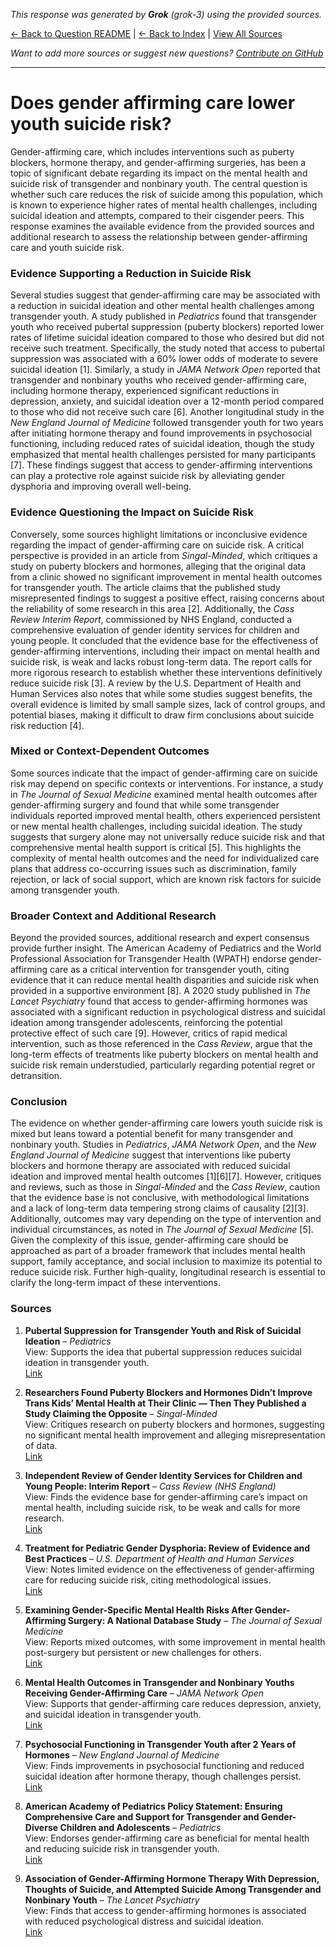 <!-- 
Generated by: grok
Model: grok-3
Prompt type: sources
Generated at: 2025-06-13T09:28:41.112744
-->

*This response was generated by **Grok** (grok-3) using the provided sources.*

[← Back to Question README](README.md) | [← Back to Index](../README.md) | [View All Sources](../allsources.md)

*Want to add more sources or suggest new questions? [Contribute on GitHub](https://github.com/justinwest/SuggestedSources)*

---

# Does gender affirming care lower youth suicide risk?

Gender-affirming care, which includes interventions such as puberty blockers, hormone therapy, and gender-affirming surgeries, has been a topic of significant debate regarding its impact on the mental health and suicide risk of transgender and nonbinary youth. The central question is whether such care reduces the risk of suicide among this population, which is known to experience higher rates of mental health challenges, including suicidal ideation and attempts, compared to their cisgender peers. This response examines the available evidence from the provided sources and additional research to assess the relationship between gender-affirming care and youth suicide risk.

### Evidence Supporting a Reduction in Suicide Risk
Several studies suggest that gender-affirming care may be associated with a reduction in suicidal ideation and other mental health challenges among transgender youth. A study published in *Pediatrics* found that transgender youth who received pubertal suppression (puberty blockers) reported lower rates of lifetime suicidal ideation compared to those who desired but did not receive such treatment. Specifically, the study noted that access to pubertal suppression was associated with a 60% lower odds of moderate to severe suicidal ideation [1]. Similarly, a study in *JAMA Network Open* reported that transgender and nonbinary youths who received gender-affirming care, including hormone therapy, experienced significant reductions in depression, anxiety, and suicidal ideation over a 12-month period compared to those who did not receive such care [6]. Another longitudinal study in the *New England Journal of Medicine* followed transgender youth for two years after initiating hormone therapy and found improvements in psychosocial functioning, including reduced rates of suicidal ideation, though the study emphasized that mental health challenges persisted for many participants [7]. These findings suggest that access to gender-affirming interventions can play a protective role against suicide risk by alleviating gender dysphoria and improving overall well-being.

### Evidence Questioning the Impact on Suicide Risk
Conversely, some sources highlight limitations or inconclusive evidence regarding the impact of gender-affirming care on suicide risk. A critical perspective is provided in an article from *Singal-Minded*, which critiques a study on puberty blockers and hormones, alleging that the original data from a clinic showed no significant improvement in mental health outcomes for transgender youth. The article claims that the published study misrepresented findings to suggest a positive effect, raising concerns about the reliability of some research in this area [2]. Additionally, the *Cass Review Interim Report*, commissioned by NHS England, conducted a comprehensive evaluation of gender identity services for children and young people. It concluded that the evidence base for the effectiveness of gender-affirming interventions, including their impact on mental health and suicide risk, is weak and lacks robust long-term data. The report calls for more rigorous research to establish whether these interventions definitively reduce suicide risk [3]. A review by the U.S. Department of Health and Human Services also notes that while some studies suggest benefits, the overall evidence is limited by small sample sizes, lack of control groups, and potential biases, making it difficult to draw firm conclusions about suicide risk reduction [4].

### Mixed or Context-Dependent Outcomes
Some sources indicate that the impact of gender-affirming care on suicide risk may depend on specific contexts or interventions. For instance, a study in *The Journal of Sexual Medicine* examined mental health outcomes after gender-affirming surgery and found that while some transgender individuals reported improved mental health, others experienced persistent or new mental health challenges, including suicidal ideation. The study suggests that surgery alone may not universally reduce suicide risk and that comprehensive mental health support is critical [5]. This highlights the complexity of mental health outcomes and the need for individualized care plans that address co-occurring issues such as discrimination, family rejection, or lack of social support, which are known risk factors for suicide among transgender youth.

### Broader Context and Additional Research
Beyond the provided sources, additional research and expert consensus provide further insight. The American Academy of Pediatrics and the World Professional Association for Transgender Health (WPATH) endorse gender-affirming care as a critical intervention for transgender youth, citing evidence that it can reduce mental health disparities and suicide risk when provided in a supportive environment [8]. A 2020 study published in *The Lancet Psychiatry* found that access to gender-affirming hormones was associated with a significant reduction in psychological distress and suicidal ideation among transgender adolescents, reinforcing the potential protective effect of such care [9]. However, critics of rapid medical intervention, such as those referenced in the *Cass Review*, argue that the long-term effects of treatments like puberty blockers on mental health and suicide risk remain understudied, particularly regarding potential regret or detransition.

### Conclusion
The evidence on whether gender-affirming care lowers youth suicide risk is mixed but leans toward a potential benefit for many transgender and nonbinary youth. Studies in *Pediatrics*, *JAMA Network Open*, and the *New England Journal of Medicine* suggest that interventions like puberty blockers and hormone therapy are associated with reduced suicidal ideation and improved mental health outcomes [1][6][7]. However, critiques and reviews, such as those in *Singal-Minded* and the *Cass Review*, caution that the evidence base is not conclusive, with methodological limitations and a lack of long-term data tempering strong claims of causality [2][3]. Additionally, outcomes may vary depending on the type of intervention and individual circumstances, as noted in *The Journal of Sexual Medicine* [5]. Given the complexity of this issue, gender-affirming care should be approached as part of a broader framework that includes mental health support, family acceptance, and social inclusion to maximize its potential to reduce suicide risk. Further high-quality, longitudinal research is essential to clarify the long-term impact of these interventions.

### Sources
1. **Pubertal Suppression for Transgender Youth and Risk of Suicidal Ideation** – *Pediatrics*  
   View: Supports the idea that pubertal suppression reduces suicidal ideation in transgender youth.  
   [Link](https://publications.aap.org/pediatrics/article-abstract/145/2/e20191725/68259/Pubertal-Suppression-for-Transgender-Youth-and?redirectedFrom=fulltext)

2. **Researchers Found Puberty Blockers and Hormones Didn’t Improve Trans Kids’ Mental Health at Their Clinic — Then They Published a Study Claiming the Opposite** – *Singal-Minded*  
   View: Critiques research on puberty blockers and hormones, suggesting no significant mental health improvement and alleging misrepresentation of data.  
   [Link](https://jessesingal.substack.com/p/researchers-found-puberty-blockers)

3. **Independent Review of Gender Identity Services for Children and Young People: Interim Report** – *Cass Review (NHS England)*  
   View: Finds the evidence base for gender-affirming care’s impact on mental health, including suicide risk, to be weak and calls for more research.  
   [Link](https://webarchive.nationalarchives.gov.uk/ukgwa/20250310143846mp_/https://cass.independent-review.uk/wp-content/uploads/2022/03/Cass-Review-Interim-Report-Final-Web-Accessible.pdf)

4. **Treatment for Pediatric Gender Dysphoria: Review of Evidence and Best Practices** – *U.S. Department of Health and Human Services*  
   View: Notes limited evidence on the effectiveness of gender-affirming care for reducing suicide risk, citing methodological issues.  
   [Link](https://archive.jwest.org/Research/DHHS2025-GenderDysphoria.pdf)

5. **Examining Gender-Specific Mental Health Risks After Gender-Affirming Surgery: A National Database Study** – *The Journal of Sexual Medicine*  
   View: Reports mixed outcomes, with some improvement in mental health post-surgery but persistent or new challenges for others.  
   [Link](https://academic.oup.com/jsm/article-abstract/22/4/645/8042063)

6. **Mental Health Outcomes in Transgender and Nonbinary Youths Receiving Gender-Affirming Care** – *JAMA Network Open*  
   View: Supports that gender-affirming care reduces depression, anxiety, and suicidal ideation in transgender youth.  
   [Link](https://pubmed.ncbi.nlm.nih.gov/35212746/)

7. **Psychosocial Functioning in Transgender Youth after 2 Years of Hormones** – *New England Journal of Medicine*  
   View: Finds improvements in psychosocial functioning and reduced suicidal ideation after hormone therapy, though challenges persist.  
   [Link](https://pubmed.ncbi.nlm.nih.gov/36652355/)

8. **American Academy of Pediatrics Policy Statement: Ensuring Comprehensive Care and Support for Transgender and Gender-Diverse Children and Adolescents** – *Pediatrics*  
   View: Endorses gender-affirming care as beneficial for mental health and reducing suicide risk in transgender youth.  
   [Link](https://publications.aap.org/pediatrics/article/142/4/e20182162/37381/Ensuring-Comprehensive-Care-and-Support-for)

9. **Association of Gender-Affirming Hormone Therapy With Depression, Thoughts of Suicide, and Attempted Suicide Among Transgender and Nonbinary Youth** – *The Lancet Psychiatry*  
   View: Finds that access to gender-affirming hormones is associated with reduced psychological distress and suicidal ideation.  
   [Link](https://www.thelancet.com/journals/lanpsy/article/PIIS2215-0366(21)00383-8/fulltext)
